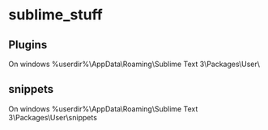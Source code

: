 # sublime_stuff

## Plugins

On windows
%userdir%\AppData\Roaming\Sublime Text 3\Packages\User\

## snippets
On windows
%userdir%\AppData\Roaming\Sublime Text 3\Packages\User\snippets

